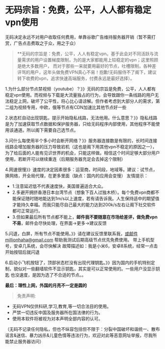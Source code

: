 # 无码宗旨：免费，公平，人人都有稳定vpn使用

无码决定永远不对用户收取任何费用，单靠谷歌广告维持服务器开销（暂不需打赏，广告点击费取之于众，用之于众）
> **无码的宗旨是：免费，公平，人人有稳定vpn。基于此会对不同活跃与流量需求的用户设置梯度限制，为的是大家都能用上较稳定的vpn；这里照顾是绝大多数用户，
而对于那些一来就要用最好的节点，吐槽限制，各种差评骂的用户，这年头做免费VPN真心不易！抱歉!无码服侍不了阁下，建议转下收费的vpn，追求快速高端服务，付费永远是最好选择）。

1.为什么部分节点禁视频（youtube）？》》无码的宗旨是免费，公平，人人都有稳定vpn使用。而视频与下载是大流量独占的行为，会导致跟你一条线路的用户无法稳定上网，破坏了公平性，将心比心请谅解。但作者考虑到大部分人的需求，第二组为视频专用，中欧，俄等节点有CDN加速比其他节点好一些

2.状态栏自动出现钥匙，提示开始隐私线路，无法他用。什么意思？》》隐私线路是为了加速获取节点数据和保护服务器，只给无码程序内部使用，其他程序不能使用该通道。所以阁下需要自己选节点。

3.问什么每使用半个多小时会断开网络？》》服务器连接数是有限的，长时间连接线路会增加服务器的压力导致宕机（这也是阁下用其他vpn不稳定的原因之一），为了给后面的人能有见识世界的机会，只能这样做。相信这个时间足够大部分用户使用，若断开可以继续重连（后期服务器充足会去掉这个限制）

4.网速很慢》》速度的决定因素很多：运营商，时间段，地域等。建议：试节点，换网络，开全局代理，在更多里面（缺点：国内的应用会变慢）
友情提示：
* 1.注意延迟低不代表速度快，美国普遍适合大众。
* 2.多避开拥挤香港日本台湾节点（想象下百人过独木桥）。每个免费vpn商都不能保证随时随地能达到1m/s以上速度，若有请告诉我。人生保持适中的期望值才能持久幸福。而我只能尽自己最大的能力达到200k/s左右让阁下社交软件都可正常运行。
* 3.但如果最后所有节点都不能上，**邮件我不要随意在市场给差评，做免费vpn不易**，邮件会尽快处理，在界面→更多→建议反馈

5.闪退，白屏，所有节点不能使用。》》请在建议反馈里联系我，或邮件millionhaha@gmail.com 帮助我测试后期高级节点优先免费使用。
带上手机型号，安卓几系统，会尽快解决
故障描述如：我是小米6，安卓8系统，经常一点击开始按钮后就闪退

6.启动小飞机按钮了，顶部状态栏没有出现代理钥匙。》》因为国内的手机特别定制，貌似对一些翻墙软件不显示钥匙，其实是可以正常使用的。一些用户没显示钥匙
也没速度，是因为选了不合适的节点。。

**最后：理性上网，外国的月亮不一定是圆的**


> 免责声明:
* 无码VPN仅供科研,学习,教育,等一切合法目的使用。
* 严禁一切违反中国及服务器所在国法律的行为。
* 使用本软件将被视为对本声明全部内容的认可。

（无码不记录任何隐私，但也不纵容包括但不限于：分裂中国破坏和谐统一、散布谣言&迷信、暴力凶杀&儿童色情等违法行为，欢迎对此等恶意网址举报，尽我所能禁止服务器访问）
